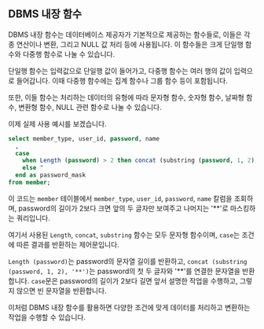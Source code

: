 ## DBMS 내장 함수

DBMS 내장 함수는 데이터베이스 제공자가 기본적으로 제공하는 함수들로, 이들은 각종 연산이나 변환, 그리고 NULL 값 처리 등에 사용됩니다. 이 함수들은 크게 단일행 함수와 다중행 함수로 나눌 수 있습니다.

단일행 함수는 입력값으로 단일행 값이 들어가고, 다중행 함수는 여러 행의 값이 입력으로 들어갑니다. 이때 다중행 함수에는 집계 함수나 그룹 함수 등이 포함됩니다.

또한, 이들 함수는 처리하는 데이터의 유형에 따라 문자형 함수, 숫자형 함수, 날짜형 함수, 변환형 함수, NULL 관련 함수로 나눌 수 있습니다.

이제 실제 사용 예시를 보겠습니다.

```sql
select member_type, user_id, password, name
  ,
  case 
    when Length (password) > 2 then concat (substring (password, 1, 2), '**')
    else " 
  end as password_mask
from member;
```

이 코드는 `member` 테이블에서 `member_type`, `user_id`, `password`, `name` 칼럼을 조회하며, password의 길이가 2보다 크면 앞의 두 글자만 보여주고 나머지는 '**'로 마스킹하는 쿼리입니다.

여기서 사용된 `Length`, `concat`, `substring` 함수는 모두 문자형 함수이며, `case`는 조건에 따른 결과를 반환하는 제어문입니다. 

`Length (password)`는 password의 문자열 길이를 반환하고, `concat (substring (password, 1, 2), '**')`는 password의 첫 두 글자와 '**'를 연결한 문자열을 반환합니다. `case`문은 password의 길이가 2보다 길면 앞서 설명한 작업을 수행하고, 그렇지 않으면 빈 문자열을 반환합니다. 

이처럼 DBMS 내장 함수를 활용하면 다양한 조건에 맞게 데이터를 처리하고 변환하는 작업을 수행할 수 있습니다.
